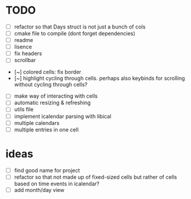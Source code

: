 # TODO
* [ ] refactor so that Days struct is not just a bunch of cols
* [ ] cmake file to compile (dont forget dependencies)
* [ ] readme
* [ ] lisence
* [ ] fix headers
* [ ] scrollbar
* [~] colored cells: fix border
* [~] highlight cycling through cells. perhaps also keybinds for scrolling without cycling through cells?
* [ ] make way of interacting with cells
* [ ] automatic resizing & refreshing
* [ ] utils file
* [ ] implement icalendar parsing with libical
* [ ] multiple calendars
* [ ] multiple entries in one cell

# ideas
* [ ] find good name for project
* [ ] refactor so that not made up of fixed-sized cells but rather of cells based on time events in icalendar? 
* [ ] add month/day view
